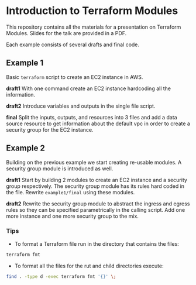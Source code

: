 # Introduction to Terraform Modules

This repository contains all the materials for a presentation on Terraform Modules. Slides for the talk are provided in a PDF.

Each example consists of several drafts and final code.

## Example 1

Basic  `terraform`  script to create an EC2 instance in AWS.

**draft1** With one command create an EC2 instance hardcoding all the information.

**draft2** Introduce variables and outputs in the single file script.

**final** Split the inputs, outputs, and resources into 3 files and add a data source resource to get information about the default vpc in order to create a security group for the EC2 instance.

## Example 2

Building on the previous example we start creating re-usable modules. A security group module is introduced as well. 

**draft1** Start by building 2 modules to create an EC2 instance and a security group respectively. The security group module has its rules hard coded in the file. Rewrite `example1/final` using these modules.

**draft2** Rewrite the security group module to abstract the ingress and egress rules so they can be specified parametrically in the calling script. Add one more instance and one more security group to the mix.


### Tips

- To format a Terraform file run in the directory that contains the files:
```bash
terraform fmt
```
- To format all the files for the rut and child directories execute:
```bash
find . -type d -exec terraform fmt '{}' \;
```

